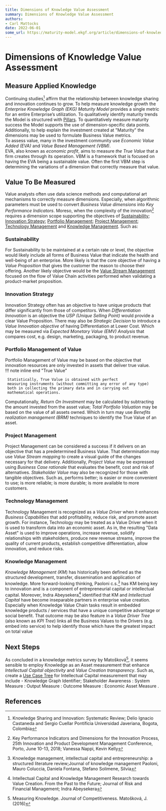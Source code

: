 ```yaml
---
title: Dimensions of Knowledge Value Assessment
summary: Dimensions of Knowledge Value Assessment
authors:
- Carl Mattocks
date: 2022-06-01
some_url: https://maturity-model.ekgf.org/article/dimensions-of-knowledge-value-assessment/
---
```

# Dimensions of Knowledge Value Assessment

## Measure Applied Knowledge

Continuing studies[^1] affirm that the relationship between 
knowledge sharing and innovation continues to grow. 
To help measure knowledge growth the _Enterprise Knowledge Graph (EKG) 
Maturity Model_ provides a single metric for an entire Enterprise’s 
utilization. 
To qualitatively identify maturity trends the Model is structured
with [Pillars](../../pillar). 
To quantitatively measure maturity success the Model supports the 
use of dimension-specific data points. 
Additionally, to help explain the investment created at "Maturity" 
the dimensions may be used to formulate Business Value metrics.  
To assess value, many in the investment community use 
_Economic Value Added (EVA)_ and _Value Based Management (VBM)_.  
EVA, also known as _economic profit_, aims to measure _the True Value_ 
that a firm creates through its operation. 
VBM is a framework that is focused on having the EVA being a 
sustainable value. 
Often the first VBM step is determining the variations of a 
dimension that correctly measure that value.

## Value To Be Measured

Value analysts often use data science methods and computational art 
mechanisms to correctly measure dimensions. 
Especially, when algorithmic parameters must be used to convert 
_Business Value dimensions_ into _Key Performance Indicators_. 
Moreso, when the complexity of the innovation[^2] requires a 
dimension scope supporting the objectives of 
[Sustainability](#sustainability); 
[Innovation Strategy](#innovation-strategy); 
[Portfolio Management](#portfolio-management-of-value); 
[Project Management](#project-management); 
[Technology Management](#technology-management) and 
[Knowledge Management](#knowledge-management). 
Such as:

### Sustainability

For Sustainability to be maintained at a certain rate or level,
the objective would likely include all forms of Business Value
that indicate the health and well-being of an enterprise. 
More likely is that the core objective of having a _Value Proposition_
that gives the customer the reason to choose their offering. 
Another likely objective would be the [Value Stream Management](/pillar/business/capability-area/business-model-elaboration/capability/value-chain/dimensions)
focused on the flow of Value Chain activities performed when 
validating a product-market proposition.

### Innovation Strategy

Innovation Strategy often has an objective to have unique products
that differ significantly from those of competitors. 
When _Differentiation Innovation_ is an objective the 
_USP (Unique Selling Point)_ would provide a clear Value Proposition.
There may also be _Strategic Decision_ to introduce a _Value Innovation
objective_ of having Differentiation at Lower Cost.
Which may be measured via _Expected Monetary Value (EMV) Analysis_ 
that compares cost, e.g. design, marketing, packaging, to product revenue.

### Portfolio Management of Value 

Portfolio Management of Value may be based on the objective that 
innovation resources are only invested in assets that deliver 
true value.  
!!! note inline end "True Value"

     Statistically, True Value is obtained with perfect 
     measuring instruments (without committing any error of any type) 
     both in collecting the primary data and in carrying out 
     mathematical operations.
Computationally, _Return On Investment_ may be calculated by 
subtracting the amount invested from the asset value; 
_Total Portfolio Valuation_ may be based on the value of all 
assets owned. 
Which in turn may use _Benefits realization management (BRM)_ 
techniques to identify the True Value of an asset.

### Project Management

Project Management can be considered a success if it delivers 
on an objective that has a predetermined Business Value. 
That determination may use _Value Stream mapping_ to create a
visual guide of the changes necessary for that delivery. 
Additionally, _Project Value_ may be expressed using _Business Case 
rationale_ that evaluates the benefit, cost and risk of alternatives.
_Stakeholder Value_ may also be recognized for those with 
tangible objectives. 
Such as, performs better; is easier or more convenient to use; 
is more reliable; is more durable; is more available to more customers.

### Technology Management

Technology Management is recognized as a _Value Driver_ when it 
enhances _Business Capabilities_ that add profitability, reduce risk, 
and promote asset growth. 
For instance, Technology may be treated as a Value Driver when 
it is used to transform data into an economic asset. 
As in, the resulting "Data Asset" is used to improve operations, 
increase revenue, solidify relationships with stakeholders,
produce new revenue streams, improve the quality of current products, 
establish competitive differentiation, allow innovation, and reduce risks.

### Knowledge Management

_Knowledge Management (KM_) has historically been defined as the 
structured development, transfer, dissemination and application 
of knowledge. 
More forward-looking thinking, Paoloni c.s.[^3] has KM being key
to innovation and is a component of entrepreneurial capital or 
intellectual capital. 
Moreover, Indra Abeysekera[^4] identified that KM and 
_Intellectual Capital_ have become inseparable partners in 
enterprise value creation. 
Especially when Knowledge Value Chain tasks result in 
embedded knowledge products / services that have a 
unique competitive advantage or social benefit. 
That outcome may be also feature in a 
_Value Driver Tree_ (also known as _KPI Tree_) 
links all the Business Values to the Drivers
(e.g. embed into service) to help identify those which have 
the greatest impact on total value

## Next Steps

As concluded in a knowledge metrics survey by Matošková[^5], 
it seems sensible to employ Knowledge as an Asset measurement
that enhance _Intellectual Capital objectivity_ and 
_Value Creation transparency_. 
Such as, create a [Use Case Tree](https://use-case-tree-method.ekgf.org)
for Intellectual Capital measurement that may include - Knowledge Graph Identifier; 
Stakeholder Awareness : System Measure : Output Measure : 
Outcome Measure : Economic Asset Measure .

## References

[^1]: Knowledge Sharing and Innovation: Systematic Review; Delio Ignacio Castaneda and Sergio Cuellar Pontificia Universidad Javeriana, Bogota, Colombia
[^2]: Key Performance Indicators and Dimensions for the Innovation Process, 25th Innovation and Product Development Management Conference, Porto, June 10-13, 2018; Vanessa Nappi, Kevin Kelly
[^3]: Knowledge management, intellectual capital and entrepreneurship: a structured literature review;Journal of knowledge management  Paoloni, Mauro Coluccia, Daniela Fontana, Stefano Solimene, Silvia
[^4]: Intellectual Capital and Knowledge Management Research towards Value Creation. From the Past to the Future;  Journal of Risk and Financial Management; Indra Abeysekera
[^5]: Measuring Knowledge. Journal of Competitiveness. Matošková, J. (2016) 

















